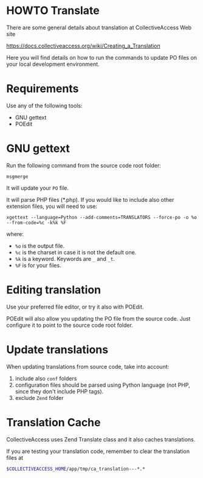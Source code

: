 

HOWTO Translate
===============

There are some general details about translation at CollectiveAccess Web site

https://docs.collectiveaccess.org/wiki/Creating_a_Translation

Here you will find details on how to run the commands to update PO files on your local
development environment.

Requirements
===

Use any of the following tools:

* GNU gettext 
* POEdit

GNU gettext
===

Run the following command from the source code root folder:

    msgmerge 

It will update your `PO` file.

It will parse PHP files (*.php). If you would like to include also other extension files,
you will need to use: 

    xgettext --language=Python --add-comments=TRANSLATORS --force-po -o %o --from-code=%c -k%k %F
    
where:
* `%o` is the output file.
* `%c` is the charset in case it is not the default one.
* `%k` is a keyword. Keywords are `_` and `_t`.
* `%F` is for your files.

Editing translation
====

Use your preferred file editor, or try it also with POEdit.

POEdit will also allow you updating the PO file from the source code. Just configure it
to point to the source code root folder.

Update translations
=====

When updating translations from source code, take into account:

1. include also `conf` folders
2. configuration files should be parsed using Python language (not PHP, since they 
don't include PHP tags).
2. exclude `Zend` folder

Translation Cache
====

CollectiveAccess uses Zend Translate class and it also caches translations.

If you are testing your translation code, remember to clear the translation files at 

```bash
$COLLECTIVEACCESS_HOME/app/tmp/ca_translation---*.*
```